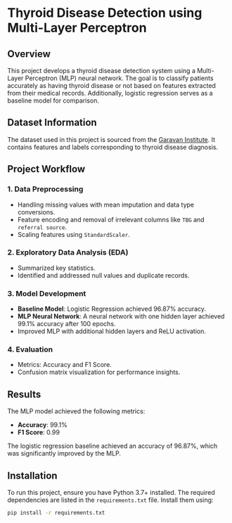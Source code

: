 # Thyroid Disease Detection using Multi-Layer Perceptron

## Overview
This project develops a thyroid disease detection system using a Multi-Layer Perceptron (MLP) neural network. The goal is to classify patients accurately as having thyroid disease or not based on features extracted from their medical records. Additionally, logistic regression serves as a baseline model for comparison.

## Dataset Information
The dataset used in this project is sourced from the [Garavan Institute](https://archive.ics.uci.edu/dataset/102/thyroid+disease). It contains features and labels corresponding to thyroid disease diagnosis.

## Project Workflow
### 1. Data Preprocessing
- Handling missing values with mean imputation and data type conversions.
- Feature encoding and removal of irrelevant columns like `TBG` and `referral source`.
- Scaling features using `StandardScaler`.

### 2. Exploratory Data Analysis (EDA)
- Summarized key statistics.
- Identified and addressed null values and duplicate records.

### 3. Model Development
- **Baseline Model**: Logistic Regression achieved 96.87% accuracy.
- **MLP Neural Network**: A neural network with one hidden layer achieved 99.1% accuracy after 100 epochs.
- Improved MLP with additional hidden layers and ReLU activation.

### 4. Evaluation
- Metrics: Accuracy and F1 Score.
- Confusion matrix visualization for performance insights.

## Results
The MLP model achieved the following metrics:
- **Accuracy**: 99.1%
- **F1 Score**: 0.99

The logistic regression baseline achieved an accuracy of 96.87%, which was significantly improved by the MLP.

## Installation
To run this project, ensure you have Python 3.7+ installed. The required dependencies are listed in the `requirements.txt` file. Install them using:

```bash
pip install -r requirements.txt
